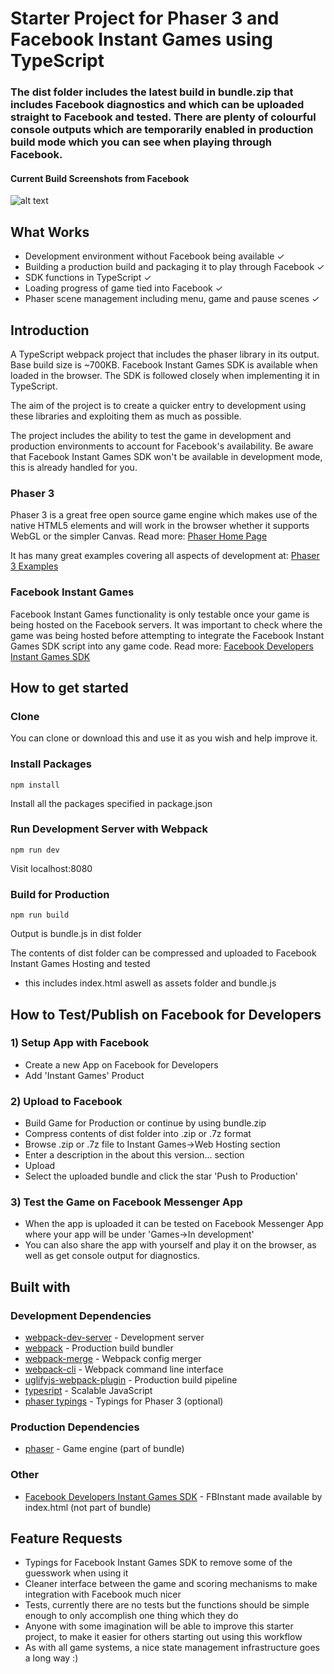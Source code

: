 # Starter Project for Phaser 3 and Facebook Instant Games using TypeScript

### The dist folder includes the latest build in bundle.zip that includes Facebook diagnostics and which can be uploaded straight to Facebook and tested. There are plenty of colourful console outputs which are temporarily enabled in production build mode which you can see when playing through Facebook.
#### Current Build Screenshots from Facebook
![alt text](https://www.dropbox.com/s/15et4ox9l9rkkuw/Screenshots.jpg?raw=1)
## What Works
* Development environment without Facebook being available ✓
* Building a production build and packaging it to play through Facebook ✓
* SDK functions in TypeScript ✓
* Loading progress of game tied into Facebook ✓
* Phaser scene management including menu, game and pause scenes ✓

## Introduction
A TypeScript webpack project that includes the phaser library in its output. Base build size is ~700KB. Facebook Instant Games SDK is available when loaded in the browser. The SDK is followed closely when implementing it in TypeScript.

The aim of the project is to create a quicker entry to development using these libraries and exploiting them as much as possible.

The project includes the ability to test the game in development and production environments to account for Facebook's availability. Be aware that Facebook Instant Games SDK won't be available in development mode, this is already handled for you.

### Phaser 3
Phaser 3 is a great free open source game engine which makes use of the native HTML5 elements and will work in the browser whether it supports WebGL or the simpler Canvas. 
Read more: [Phaser Home Page](http://phaser.io/)

It has many great examples covering all aspects of development at: [Phaser 3 Examples](http://labs.phaser.io/)

### Facebook Instant Games
Facebook Instant Games functionality is only testable once your game is being hosted on the Facebook servers. It was important to check where the game was being hosted before attempting to integrate the Facebook Instant Games SDK script into any game code. Read more: [Facebook Developers Instant Games SDK](https://developers.facebook.com/docs/games/instant-games/sdk)

## How to get started
### Clone
You can clone or download this and use it as you wish and help improve it.

### Install Packages
```
npm install
```
Install all the packages specified in package.json

### Run Development Server with Webpack
```
npm run dev
```
Visit localhost:8080

### Build for Production
```
npm run build
```
Output is bundle.js in dist folder

The contents of dist folder can be compressed and uploaded to Facebook Instant Games Hosting and tested
* this includes index.html aswell as assets folder and bundle.js

## How to Test/Publish on Facebook for Developers
### 1) Setup App with Facebook
* Create a new App on Facebook for Developers
* Add 'Instant Games' Product

### 2) Upload to Facebook
* Build Game for Production or continue by using bundle.zip
* Compress contents of dist folder into .zip or .7z format
* Browse .zip or .7z file to Instant Games->Web Hosting section
* Enter a description in the about this version... section
* Upload
* Select the uploaded bundle and click the star 'Push to Production'

### 3) Test the Game on Facebook Messenger App
* When the app is uploaded it can be tested on Facebook Messenger App where your app will be under 'Games->In development'
* You can also share the app with yourself and play it on the browser, as well as get console output for diagnostics.

## Built with
### Development Dependencies
* [webpack-dev-server](https://github.com/webpack/webpack-dev-server) - Development server
* [webpack](https://github.com/webpack/webpack) - Production build bundler
* [webpack-merge](https://github.com/survivejs/webpack-merge) - Webpack config merger
* [webpack-cli](https://github.com/webpack-contrib/uglifyjs-webpack-plugin) - Webpack command line interface
* [uglifyjs-webpack-plugin](https://github.com/webpack-contrib/uglifyjs-webpack-plugin) - Production build pipeline
* [typesript](https://github.com/Microsoft/TypeScript) - Scalable JavaScript
* [phaser typings](https://github.com/photonstorm/phaser3-docs/tree/master/typescript) - Typings for Phaser 3 (optional)

### Production Dependencies
* [phaser](https://github.com/photonstorm/phaser) - Game engine (part of bundle)

### Other
* [Facebook Developers Instant Games SDK](https://developers.facebook.com/docs/games/instant-games/sdk) - FBInstant made available by index.html (not part of bundle)

## Feature Requests
* Typings for Facebook Instant Games SDK to remove some of the guesswork when using it
* Cleaner interface between the game and scoring mechanisms to make integration with Facebook much nicer
* Tests, currently there are no tests but the functions should be simple enough to only accomplish one thing which they do
* Anyone with some imagination will be able to improve this starter project, to make it easier for others starting out using this workflow
* As with all game systems, a nice state management infrastructure goes a long way :)
